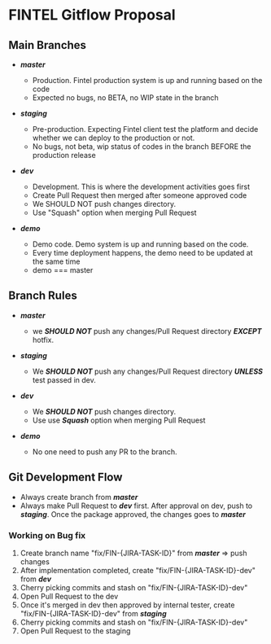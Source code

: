 # FINTEL Gitflow Proposal

## Main Branches

- ***master***
  - Production. Fintel production system is up and running based on the code
  - Expected no bugs, no BETA, no WIP state in the branch

- ***staging***
  - Pre-production. Expecting Fintel client test the platform and decide whether we can deploy to the production or not.
  - No bugs, not beta, wip status of codes in the branch BEFORE the production release

- ***dev***
  - Development. This is where the development activities goes first
  - Create Pull Request then merged after someone approved code
  - We SHOULD NOT push changes directory. 
  - Use "Squash" option when merging Pull Request

- ***demo***
  - Demo code. Demo system is up and running based on the code.
  - Every time deployment happens, the demo need to be updated at the same time
  - demo === master

## Branch Rules

- ***master***
  - we ***SHOULD NOT*** push any changes/Pull Request directory ***EXCEPT*** hotfix.

- ***staging***
  - We ***SHOULD NOT*** push any changes/Pull Request directory ***UNLESS*** test passed in dev.

- ***dev***
  - We ***SHOULD NOT*** push changes directory. 
  - Use use ***Squash*** option when merging Pull Request

- ***demo***
  - No one need to push any PR to the branch.

## Git Development Flow

- Always create branch from ***master***
- Always make Pull Request to ***dev*** first. After approval on dev, push to ***staging***. Once the package approved, the changes goes to ***master***

### Working on Bug fix

1. Create branch name "fix/FIN-{JIRA-TASK-ID}" from ***master*** => push changes
1. After implementation completed, create "fix/FIN-{JIRA-TASK-ID}-dev" from ***dev***
1. Cherry picking commits and stash on "fix/FIN-{JIRA-TASK-ID}-dev"
1. Open Pull Request to the dev
1. Once it's merged in dev then approved by internal tester, create "fix/FIN-{JIRA-TASK-ID}-dev" from ***staging***
1. Cherry picking commits and stash on "fix/FIN-{JIRA-TASK-ID}-dev"
1. Open Pull Request to the staging